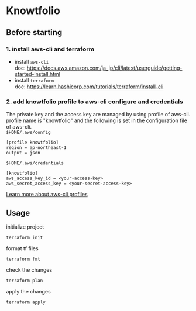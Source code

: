 # Knowtfolio
## Before starting
### 1. install aws-cli and terraform
- install `aws-cli`  
doc: https://docs.aws.amazon.com/ja_jp/cli/latest/userguide/getting-started-install.html
- install `terraform`  
doc: https://learn.hashicorp.com/tutorials/terraform/install-cli

### 2. add knowtfolio profile to aws-cli configure and credentials
The private key and the access key are managed by using profile of aws-cli. profile name is "knowtfolio" and the following is set in the configuration file of aws-cli.  
`$HOME/.aws/config`
```
[profile knowtfolio]
region = ap-northeast-1
output = json
```
`$HOME/.aws/credentials`
```
[knowtfolio]
aws_access_key_id = <your-access-key>
aws_secret_access_key = <your-secret-access-key>
```
[Learn more about aws-cli profiles](https://docs.aws.amazon.com/ja_jp/cli/latest/userguide/cli-configure-profiles.html)
## Usage
initialize project
```
terraform init
```
format tf files
```
terraform fmt
```
check the changes
```
terraform plan
```
apply the changes
```
terraform apply
```